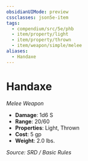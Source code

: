 ```yaml
---
obsidianUIMode: preview
cssclasses: json5e-item
tags:
  - compendium/src/5e/phb
  - item/property/light
  - item/property/thrown
  - item/weapon/simple/melee
aliases:
  - Handaxe
---
```

# Handaxe
*Melee Weapon*  

- **Damage**: 1d6 S
- **Range**: 20/60
- **Properties**: Light, Thrown
- **Cost**: 5 gp
- **Weight**: 2.0 lbs.

*Source: SRD / Basic Rules*